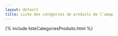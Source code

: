 ```yaml
---
layout: default
title: Liste des catégories de produits de l'amap
---
```


{% include listeCategoriesProduits.html %}